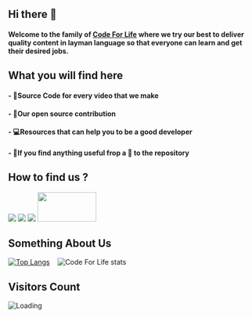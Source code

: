 ## Hi there 👋

#### Welcome to the family of <a href="rebrand.ly/codeforlife"><b>Code For Life</b></a> where we try our best to deliver quality content in layman language so that everyone can learn and get their desired jobs.

## What you will find here

#### - 💯Source Code for every video that we make

#### - 🚀Our open source contribution

#### - 💻Resources that can help you to be a good developer

#### - 🎉If you find anything useful frop a 🌟 to the repository

## How to find us ?

<a href="https://www.youtube.com/channel/UCB6SfKNLTX2AS0c-YjaBVlg"><img src="https://img.icons8.com/office/60/000000/youtube.png"/></a>
<a href="https://www.linkedin.com/company/code-for-life/"><img src="https://img.icons8.com/doodle/60/000000/linkedin--v2.png"/></a>
<a href="https://www.instagram.com/__codeforlife/"><img src="https://img.icons8.com/dusk/60/000000/instagram-new.png"/></a>
<a href="https://www.buymeacoffee.com/harshmishra"><img src="https://www.buymeacoffee.com/assets/img/guidelines/download-assets-2.svg" width="120px" height="60px"></a>

## Something About Us

<span>[![Top Langs](https://github-readme-stats.vercel.app/api/top-langs/?username=codeforlife200&layout=compact&theme=merko)](https://github.com/codeforlife200/github-readme-stats)&nbsp;&nbsp;&nbsp; ![Code For Life stats](https://github-readme-stats.vercel.app/api?username=codeforlife200&show_icons=true&theme=merko&layout=compact)</span>

## Visitors Count

<img align="left" src = "https://profile-counter.glitch.me/codeforlife200/count.svg" alt ="Loading">
